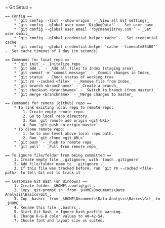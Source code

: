 = Git Setup =

    == Config ==
        * `git config --list --show-origin` - _View all Git settings_
        * `git config --global user.name 'DigDogData'` - _Set user name_
        * `git config --global user.email 'roy@manojitroy.com'` - _Set user email_
        * `git config --global credential.helper cache` - _Set credential cache
        * `git config --global credential.helper 'cache --timeout=86400'` - _Set cache timeout of 1 day (in seconds)

    == Commands for local repo ==
        * `git init` - _Initalize repo_
        * `git add .` - _Add all files to Index (staging area)_
        * `git commit -m 'commit message'` - _Commit changes in Index_
        * `git status` - Check status of working tree
        * `git rm --cached <file>` - _Remove file from Index_
        * `git branch <branchname>` - _Create a branch_
        * `git checkout <branchname>` - _Switch to branch (from master)_
        * `git merge <branchname>` - _Merge changes to master_

    == Commands for remote (github) repo ==
        * To link existing local repo to remote repo:
            1. Create empty remote repo.
            2. Go to local repo directory.
            3. Run `git remote add origin <git-URL>`
            4. Run `git push -u origin master`
        * To clone remote repo:
            1. Go to one level above local repo path.
            2. Run `git clone <git_URL>`
        * `git push` - _Push to remote repo_
        * `git pull` - _Pull from remote repo_

    == To ignore file/folder from being committed ==
        1. Create empty file _.gitignore_ with `touch .gitignore`
        2. Add file/folder name to _.gitignore_.
        3. If this file was tracked before, run `git rm --cached <file-path>` to tell Git not to track it 

    == Customize Git Bash (on Windows) ==
        1. Create folder _$HOME\.config\git_.
        2. Copy _git-prompt.sh_ from _$HOME\Documents\Data Analysis\Basics\Git_.
        3. Cop _bashrc_ from _$HOME\Documents\Data Analysis\Basics\Git_ to _$HOME_.
        4. Rename this file _.bashrc_.
        5. Start Git Bash -> Ignore bash_profile warning.
        6. Change R-G-B color values to 40-42-54.
        7. Choose font and layout size as suited.
